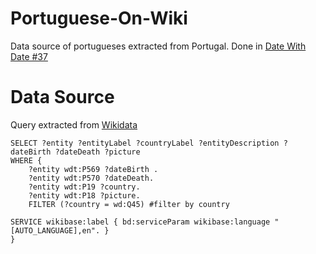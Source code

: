 # Portuguese-On-Wiki
Data source of portugueses extracted from Portugal. Done in [Date With Date #37](https://www.transparenciahackday.org/2019/06/date-with-data-37-datas/)

# Data Source

Query extracted from [Wikidata](https://query.wikidata.org)

```
SELECT ?entity ?entityLabel ?countryLabel ?entityDescription ?dateBirth ?dateDeath ?picture
WHERE {
    ?entity wdt:P569 ?dateBirth .
    ?entity wdt:P570 ?dateDeath.
    ?entity wdt:P19 ?country.
    ?entity wdt:P18 ?picture.
    FILTER (?country = wd:Q45) #filter by country

SERVICE wikibase:label { bd:serviceParam wikibase:language "[AUTO_LANGUAGE],en". }   
}
```
